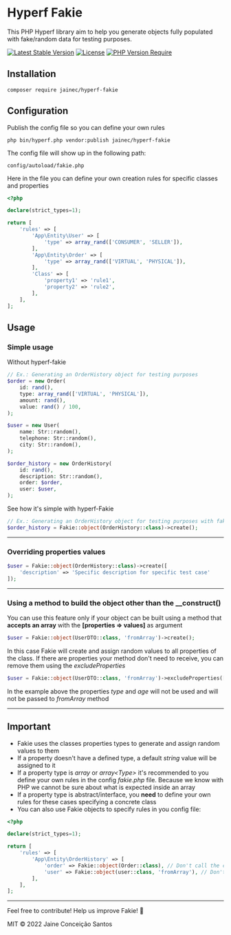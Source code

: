 # Hyperf Fakie

This PHP Hyperf library aim to help you generate objects fully populated with fake/random data for testing purposes.

[![Latest Stable Version](http://poser.pugx.org/jainec/hyperf-fakie/v)](https://packagist.org/packages/jainec/hyperf-fakie) 
[![License](http://poser.pugx.org/jainec/hyperf-fakie/license)](https://packagist.org/packages/jainec/hyperf-fakie) 
[![PHP Version Require](http://poser.pugx.org/jainec/hyperf-fakie/require/php)](https://packagist.org/packages/jainec/hyperf-fakie)

## Installation

```shell
composer require jainec/hyperf-fakie
```

## Configuration
Publish the config file so you can define your own rules

```shell
php bin/hyperf.php vendor:publish jainec/hyperf-fakie
```
The config file will show up in the following path:
```shell
config/autoload/fakie.php
```
Here in the file you can define your own creation rules for specific classes and properties
```PHP
<?php

declare(strict_types=1);

return [
    'rules' => [
        'App\Entity\User' => [
            'type' => array_rand(['CONSUMER', 'SELLER']),
        ],
        'App\Entity\Order' => [
            'type' => array_rand(['VIRTUAL', 'PHYSICAL']),
        ],
        'Class' => [
            'property1' => 'rule1',
            'property2' => 'rule2',
        ],
    ],
];

```

## Usage

### Simple usage
Without hyperf-fakie
```php
// Ex.: Generating an OrderHistory object for testing purposes
$order = new Order(
    id: rand(),
    type: array_rand(['VIRTUAL', 'PHYSICAL']),
    amount: rand(),
    value: rand() / 100,
);

$user = new User(
    name: Str::random(),
    telephone: Str::random(),
    city: Str::random(),
);

$order_history = new OrderHistory(
    id: rand(),
    description: Str::random(),
    order: $order,
    user: $user,
);
```

See how it's simple with hyperf-Fakie
```php
// Ex.: Generating an OrderHistory object for testing purposes with fakie
$order_history = Fakie::object(OrderHistory::class)->create();
```
<hr/>

### Overriding properties values
```php
$user = Fakie::object(OrderHistory::class)->create([
    'description' => 'Specific description for specific test case'
]);
```

<hr/>

### Using a method to build the object other than the __construct()
You can use this feature only if your object can be built using a method that **accepts an array** with the **[properties => values]** as argument 
```php
$user = Fakie::object(UserDTO::class, 'fromArray')->create();
```
In this case Fakie will create and assign random values to all properties of the class. If there are properties your method don't need to receive, you can remove them using the *excludeProperties*

```php
$user = Fakie::object(UserDTO::class, 'fromArray')->excludeProperties(['type', 'age'])->create();
```

In the example above the properties *type* and *age* will not be used and will not be passed to *fromArray* method 

<hr />

## Important

- Fakie uses the classes properties types to generate and assign random values to them
- If a property doesn't have a defined type, a default *string* value will be assigned to it
- If a property type is *array* or *array<*Type*>* it's recommended to you define your own rules in the config *fakie.php* file. Because we know with PHP we cannot be sure about what is expected inside an array
- If a property type is abstract/interface, you **need** to define your own rules for these cases specifying a concrete class
- You can also use Fakie objects to specify rules in you config file:
```php
<?php

declare(strict_types=1);

return [
    'rules' => [
        'App\Entity\OrderHistory' => [
            'order' => Fakie::object(Order::class), // Don't call the create() method here
            'user' => Fakie::object(user::class, 'fromArray'), // Don't call the create() method here
        ],
    ],
];
```
<hr />

Feel free to contribute! Help us improve Fakie! 🎉

MIT © 2022 Jaine Conceição Santos


